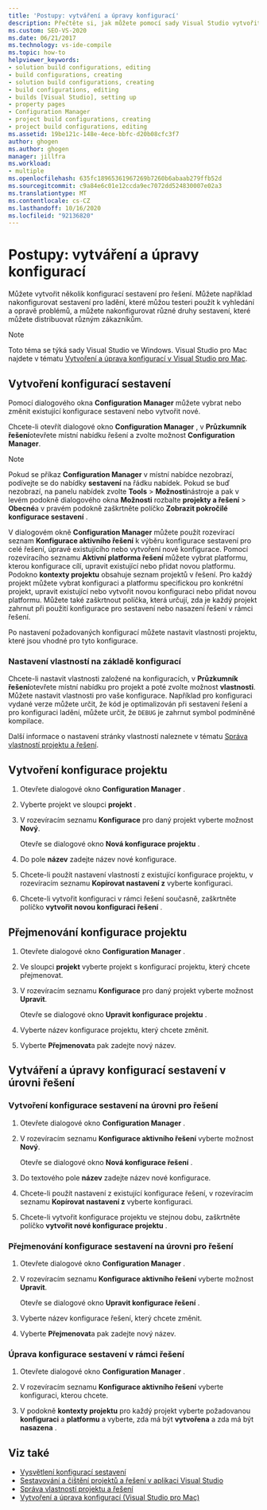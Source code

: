 ```yaml
---
title: 'Postupy: vytváření a úpravy konfigurací'
description: Přečtěte si, jak můžete pomocí sady Visual Studio vytvořit a upravit několik konfigurací sestavení pro vaše řešení.
ms.custom: SEO-VS-2020
ms.date: 06/21/2017
ms.technology: vs-ide-compile
ms.topic: how-to
helpviewer_keywords:
- solution build configurations, editing
- build configurations, creating
- solution build configurations, creating
- build configurations, editing
- builds [Visual Studio], setting up
- property pages
- Configuration Manager
- project build configurations, creating
- project build configurations, editing
ms.assetid: 19be121c-148e-4ece-bbfc-d20b08cfc3f7
author: ghogen
ms.author: ghogen
manager: jillfra
ms.workload:
- multiple
ms.openlocfilehash: 635fc18965361967269b7260b6abaab279ffb52d
ms.sourcegitcommit: c9a84e6c01e12ccda9ec7072dd524830007e02a3
ms.translationtype: MT
ms.contentlocale: cs-CZ
ms.lasthandoff: 10/16/2020
ms.locfileid: "92136820"
---
```

# <a name="how-to-create-and-edit-configurations"></a>Postupy: vytváření a úpravy konfigurací

Můžete vytvořit několik konfigurací sestavení pro řešení. Můžete například nakonfigurovat sestavení pro ladění, které můžou testeri použít k vyhledání a opravě problémů, a můžete nakonfigurovat různé druhy sestavení, které můžete distribuovat různým zákazníkům.

> [!NOTE]
> Toto téma se týká sady Visual Studio ve Windows. Visual Studio pro Mac najdete v tématu [Vytvoření a úprava konfigurací v Visual Studio pro Mac](/visualstudio/mac/create-and-edit-configurations).

## <a name="create-build-configurations"></a>Vytvoření konfigurací sestavení

Pomocí dialogového okna **Configuration Manager** můžete vybrat nebo změnit existující konfigurace sestavení nebo vytvořit nové.

Chcete-li otevřít dialogové okno **Configuration Manager** , v **Průzkumník řešení**otevřete místní nabídku řešení a zvolte možnost **Configuration Manager**.

> [!NOTE]
> Pokud se příkaz **Configuration Manager** v místní nabídce nezobrazí, podívejte se do nabídky **sestavení** na řádku nabídek. Pokud se buď nezobrazí, na panelu nabídek zvolte **Tools**  >  **Možnosti**nástroje a pak v levém podokně dialogového okna **Možnosti** rozbalte **projekty a řešení**  >  **Obecné**a v pravém podokně zaškrtněte políčko **Zobrazit pokročilé konfigurace sestavení** .

V dialogovém okně **Configuration Manager** můžete použít rozevírací seznam **Konfigurace aktivního řešení** k výběru konfigurace sestavení pro celé řešení, úpravě existujícího nebo vytvoření nové konfigurace. Pomocí rozevíracího seznamu **Aktivní platforma řešení** můžete vybrat platformu, kterou konfigurace cílí, upravit existující nebo přidat novou platformu. Podokno **kontexty projektu** obsahuje seznam projektů v řešení. Pro každý projekt můžete vybrat konfiguraci a platformu specifickou pro konkrétní projekt, upravit existující nebo vytvořit novou konfiguraci nebo přidat novou platformu. Můžete také zaškrtnout políčka, která určují, zda je každý projekt zahrnut při použití konfigurace pro sestavení nebo nasazení řešení v rámci řešení.

Po nastavení požadovaných konfigurací můžete nastavit vlastnosti projektu, které jsou vhodné pro tyto konfigurace.

### <a name="set-properties-based-on-configurations"></a>Nastavení vlastností na základě konfigurací

Chcete-li nastavit vlastnosti založené na konfiguracích, v **Průzkumník řešení**otevřete místní nabídku pro projekt a poté zvolte možnost **vlastnosti**. Můžete nastavit vlastnosti pro vaše konfigurace. Například pro konfiguraci vydané verze můžete určit, že kód je optimalizován při sestavení řešení a pro konfiguraci ladění, můžete určit, že `DEBUG` je zahrnut symbol podmíněné kompilace.

Další informace o nastavení stránky vlastností naleznete v tématu [Správa vlastností projektu a řešení](../ide/managing-project-and-solution-properties.md).

## <a name="create-a-project-configuration"></a>Vytvoření konfigurace projektu

1. Otevřete dialogové okno **Configuration Manager** .

2. Vyberte projekt ve sloupci **projekt** .

3. V rozevíracím seznamu **Konfigurace** pro daný projekt vyberte možnost **Nový**.

     Otevře se dialogové okno **Nová konfigurace projektu** .

4. Do pole **název** zadejte název nové konfigurace.

5. Chcete-li použít nastavení vlastností z existující konfigurace projektu, v rozevíracím seznamu **Kopírovat nastavení z** vyberte konfiguraci.

6. Chcete-li vytvořit konfiguraci v rámci řešení současně, zaškrtněte políčko **vytvořit novou konfiguraci řešení** .

## <a name="rename-a-project-configuration"></a>Přejmenování konfigurace projektu

1. Otevřete dialogové okno **Configuration Manager** .

2. Ve sloupci **projekt** vyberte projekt s konfigurací projektu, který chcete přejmenovat.

3. V rozevíracím seznamu **Konfigurace** pro daný projekt vyberte možnost **Upravit**.

     Otevře se dialogové okno **Upravit konfigurace projektu** .

4. Vyberte název konfigurace projektu, který chcete změnit.

5. Vyberte **Přejmenovat**a pak zadejte nový název.

## <a name="create-and-modify-solution-wide-build-configurations"></a>Vytváření a úpravy konfigurací sestavení v úrovni řešení

### <a name="to-create-a-solution-wide-build-configuration"></a>Vytvoření konfigurace sestavení na úrovni pro řešení

1. Otevřete dialogové okno **Configuration Manager** .

2. V rozevíracím seznamu **Konfigurace aktivního řešení** vyberte možnost **Nový**.

     Otevře se dialogové okno **Nová konfigurace řešení** .

3. Do textového pole **název** zadejte název nové konfigurace.

4. Chcete-li použít nastavení z existující konfigurace řešení, v rozevíracím seznamu **Kopírovat nastavení z** vyberte konfiguraci.

5. Chcete-li vytvořit konfigurace projektu ve stejnou dobu, zaškrtněte políčko **vytvořit nové konfigurace projektu** .

### <a name="to-rename-a-solution-wide-build-configuration"></a>Přejmenování konfigurace sestavení na úrovni pro řešení

1. Otevřete dialogové okno **Configuration Manager** .

2. V rozevíracím seznamu **Konfigurace aktivního řešení** vyberte možnost **Upravit**.

     Otevře se dialogové okno **Upravit konfigurace řešení** .

3. Vyberte název konfigurace řešení, který chcete změnit.

4. Vyberte **Přejmenovat**a pak zadejte nový název.

### <a name="to-modify-a-solution-wide-build-configuration"></a>Úprava konfigurace sestavení v rámci řešení

1. Otevřete dialogové okno **Configuration Manager** .

2. V rozevíracím seznamu **Konfigurace aktivního řešení** vyberte konfiguraci, kterou chcete.

3. V podokně **kontexty projektu** pro každý projekt vyberte požadovanou **konfiguraci** a **platformu** a vyberte, zda má být **vytvořena** a zda má být **nasazena** .

## <a name="see-also"></a>Viz také

- [Vysvětlení konfigurací sestavení](../ide/understanding-build-configurations.md)
- [Sestavování a čištění projektů a řešení v aplikaci Visual Studio](../ide/building-and-cleaning-projects-and-solutions-in-visual-studio.md)
- [Správa vlastností projektu a řešení](managing-project-and-solution-properties.md)
- [Vytvoření a úprava konfigurací (Visual Studio pro Mac)](/visualstudio/mac/create-and-edit-configurations)
